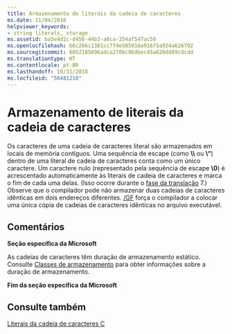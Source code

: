 ```yaml
---
title: Armazenamento de literais da cadeia de caracteres
ms.date: 11/04/2016
helpviewer_keywords:
- string literals, storage
ms.assetid: ba5e4d2c-d456-44b3-a8ca-354af547ac50
ms.openlocfilehash: b6c266c1381cc7f4e505916a916f5a924a626792
ms.sourcegitcommit: 6052185696adca270bc9bdbec45a626dd89cdcdd
ms.translationtype: HT
ms.contentlocale: pt-BR
ms.lasthandoff: 10/31/2018
ms.locfileid: "50481218"
---
```

# <a name="storage-of-string-literals"></a>Armazenamento de literais da cadeia de caracteres

Os caracteres de uma cadeia de caracteres literal são armazenados em locais de memória contíguos. Uma sequência de escape (como **\\\\** ou **\\“**) dentro de uma literal de cadeia de caracteres conta como um único caractere. Um caractere nulo (representado pela sequência de escape **\0**) é acrescentado automaticamente às literais de cadeia de caracteres e marca o fim de cada uma delas. (Isso ocorre durante o [fase da translação](../preprocessor/phases-of-translation.md) 7.) Observe que o compilador pode não armazenar duas cadeias de caracteres idênticas em dois endereços diferentes. [/GF](../build/reference/gf-eliminate-duplicate-strings.md) força o compilador a colocar uma única cópia de cadeias de caracteres idênticas no arquivo executável.

## <a name="remarks"></a>Comentários

**Seção específica da Microsoft**

As cadeias de caracteres têm duração de armazenamento estático. Consulte [Classes de armazenamento](../c-language/c-storage-classes.md) para obter informações sobre a duração de armazenamento.

**Fim da seção específica da Microsoft**

## <a name="see-also"></a>Consulte também

[Literais da cadeia de caracteres C](../c-language/c-string-literals.md)